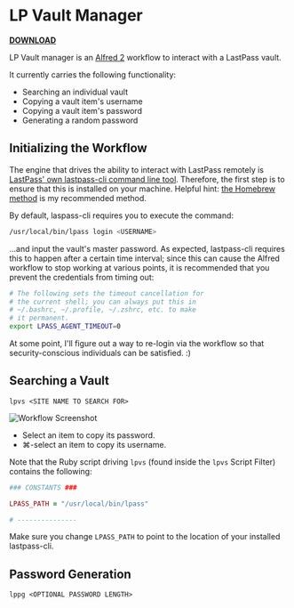 # LP Vault Manager

**[DOWNLOAD](http://www.bachyaproductions.com/wp-assets/uploads/2014/12/lp-vault-manager.alfredworkflow)**

LP Vault manager is an [Alfred 2](http://www.alfredapp.com/) workflow to interact with a LastPass vault.

It currently carries the following functionality:

* Searching an individual vault
* Copying a vault item's username
* Copying a vault item's password
* Generating a random password

## Initializing the Workflow

The engine that drives the ability to interact with LastPass remotely is [LastPass' own lastpass-cli command line tool](https://github.com/LastPass/lastpass-cli). Therefore, the first step is to ensure that this is installed on your machine. Helpful hint: [the Homebrew method](https://github.com/LastPass/lastpass-cli) is my recommended method.

By default, laspass-cli requires you to execute the command:

```bash
/usr/local/bin/lpass login <USERNAME>
```

...and input the vault's master password. As expected, lastpass-cli requires this to happen after a certain time interval; since this can cause the Alfred workflow to stop working at various points, it is recommended that you prevent the credentials from timing out:

```bash
# The following sets the timeout cancellation for
# the current shell; you can always put this in
# ~/.bashrc, ~/.profile, ~/.zshrc, etc. to make
# it permanent.
export LPASS_AGENT_TIMEOUT=0
```

At some point, I'll figure out a way to re-login via the workflow so that security-conscious individuals can be satisfied. :)

## Searching a Vault

`lpvs <SITE NAME TO SEARCH FOR>`

![Workflow Screenshot](https://github.com/bachya/lp-vault-manager/blob/master/support/readme-images/screenshot.png)

* Select an item to copy its password.
* ⌘-select an item to copy its username.

Note that the Ruby script driving `lpvs` (found inside the `lpvs` Script Filter) contains the following:

```ruby
### CONSTANTS ###

LPASS_PATH = "/usr/local/bin/lpass"

# ---------------
```

Make sure you change `LPASS_PATH` to point to the location of your installed lastpass-cli.

## Password Generation

`lppg <OPTIONAL PASSWORD LENGTH>`
